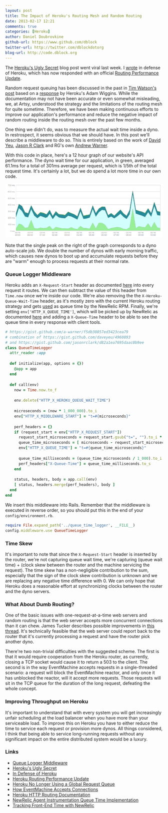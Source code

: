 ```yaml
---
layout: post
title: The Impact of Heroku's Routing Mesh and Random Routing
date: 2013-02-17 12:21
comments: true
categories: [Heroku]
author: Daniel Doubrovkine
github-url: https://www.github.com/dblock
twitter-url: http://twitter.com/dblockdotorg
blog-url: http://code.dblock.org
---
```


The [Heroku's Ugly Secret](http://rapgenius.com/James-somers-herokus-ugly-secret-lyrics) blog post went viral last week. I [wrote](http://code.dblock.org/in-defense-of-heroku) in defense of Heroku, which has now responded with an official [Routing Performance Update](https://blog.heroku.com/archives/2013/2/16/routing_performance_update/). 

Random request queuing has been discussed in the past in [Tim Watson's post](http://tiwatson.com/blog/2011-2-17-heroku-no-longer-using-a-global-request-queue) based on a [response](https://groups.google.com/forum/?fromgroups=#!msg/heroku/8eOosLC5nrw/Xy2j7GapebIJ) by Heroku's Adam Wiggins. While the documentation may not have been accurate or even somewhat misleading, we, at Artsy, understood the strategy and the limitations of the routing mesh for quite sometime. Therefore, we have been making continuous efforts to improve our application's performance and reduce the negative impact of random routing inside the routing mesh over the past few months.

One thing we didn't do, was to measure the actual wait time inside a dyno. In restrospect, it seems obvious that we should have. In this post we'll describe a middleware to do so. This is entirely based on the work of [David Yeu](https://gist.github.com/daveyeu/4960893), [Jason R Clark](https://gist.github.com/jasonrclark/d82a1ea7695daac0b9ee) and RG's own [Andrew Warner](https://gist.github.com/a-warner/f5db30857ed3423cea79).

With this code in place, here's a 12 hour graph of our website's API performance. The dyno wait time for our application, in green, averaged 61.1ms for a total of 301ms average per request, which is 1/5th of the total request time. It's certainly a lot, but we do spend a lot more time in our own code.

<img src="/images/2013-02-17-impact-of-heroku-routing-mesh-and-random-routing/newrelic-12-hours.png">

Note that the single peak on the right of the graph corresponds to a dyno auto-scale job. We double the number of dynos with early morning traffic, which causes new dynos to boot up and accumulate requests before they are "warm" enough to process requests at their normal rate.

<!-- more -->

### Queue Logger Middleware

Heroku adds an `X-Request-Start` header as documented [here](https://devcenter.heroku.com/articles/http-routing) into every request it routes. We can then subtract the value of this header from `Time.now` once we're inside our code. We're also removing the the `X-Heroku-Queue-Wait-Time` header, as it's mostly zero with the current Heroku routing strategy and gets [used](https://github.com/newrelic/rpm/blame/master/lib/new_relic/agent/instrumentation/queue_time.rb#L90) as queue time by the NewRelic RPM. Finally, we're setting `env['HTTP_X_QUEUE_TIME']`, which will be picked up by NewRelic as documented [here](https://newrelic.com/docs/features/tracking-front-end-time) and adding a `X-Queue-Time` header to be able to see the queue time in every response with client tools.

```ruby config/queue_time_logger.rb
# https://gist.github.com/a-warner/f5db30857ed3423cea79
# combination of https://gist.github.com/daveyeu/4960893
# and https://gist.github.com/jasonrclark/d82a1ea7695daac0b9ee
class QueueTimeLogger
  attr_reader :app

  def initialize(app, options = {})
    @app = app
  end

  def call(env)
    now = Time.now.to_f

    env.delete("HTTP_X_HEROKU_QUEUE_WAIT_TIME")

    microseconds = (now * 1_000_000).to_i
    env["HTTP_X_MIDDLEWARE_START"] = "t=#{microseconds}"

    perf_headers = {}
    if (request_start = env["HTTP_X_REQUEST_START"])
      request_start_microseconds = request_start.gsub("t=", "").to_i * 1_000
      queue_time_microseconds = [ microseconds - request_start_microseconds, 0 ].max
      env["HTTP_X_QUEUE_TIME"] = "t=#{queue_time_microseconds}"

      queue_time_milliseconds = (queue_time_microseconds / 1_000).to_i
      perf_headers["X-Queue-Time"] = queue_time_milliseconds.to_s
    end

    status, headers, body = app.call(env)
    [ status, headers.merge(perf_headers), body ]
  end
end
```

We insert this middleware into Rails. Remember that the middleware is executed in reverse order, so you should put this in the end of your `config/environment.rb`.

```ruby config/environment.rb
require File.expand_path('../queue_time_logger', __FILE__)
config.middleware.use QueueTimeLogger
```

### Time Skew

It's important to note that since the `X-Request-Start` header is inserted by the router, we're not capturing queue wait time, we're capturing (queue wait time) + (clock skew between the router and the machine servicing the request). The time skew has a non-negligible contribution to the sum, especially that the sign of the clock skew contribution is unknown and we are replacing any negative time difference with 0. We can only hope that Heroku does a reasonable effort at synchronizing clocks between the router and the dyno servers.

### What About Dumb Routing?

One of the basic issues with one-request-at-a-time web servers and random routing is that the web server accepts more concurrent connections than it can chew. James Tucker describes possible improvements in [this thread](https://groups.google.com/d/msg/thin-ruby/7p5BHt5j7M4/KtubwDr0wakJ). It's technically feasible that the web server could report back to the router that it's currently processing a request and have the router pick another dyno. 

There're two non-trivial difficulties with the suggested scheme. The first is that it would require cooperation from the Heroku router, as currently, closing a TCP socket would cause it to return a 503 to the client. The second is in the way EventMachine accepts requests in a single-threaded scenario: a request will block the EventMachine reactor, and only once it has unblocked the reactor, will it accept more requests. Those requests will sit in the TCP queue for the duration of the long request, defeating the whole concept.

### Improving Throughput on Heroku

It's important to understand that with every system you will get increasingly unfair scheduling at the load balancer when you have more than your serviceable load. To improve this on Heroku you have to either reduce the time to service each request or provision more dynos. All things considered, I think that being able to service long-running requests without any significant impact on the entire distributed system would be a luxury.

### Links

* [Queue Logger Middleware](https://gist.github.com/a-warner/f5db30857ed3423cea79)
* [Heroku's Ugly Secret](http://rapgenius.com/James-somers-herokus-ugly-secret-lyrics)
* [In Defense of Heroku](http://code.dblock.org/in-defense-of-heroku)
* [Heroku Routing Performance Update](https://blog.heroku.com/archives/2013/2/16/routing_performance_update)
* [Heroku No Longer Using a Global Request Queue](http://tiwatson.com/blog/2011-2-17-heroku-no-longer-using-a-global-request-queue)
* [How EventMachine Accepts Connections](https://groups.google.com/d/msg/thin-ruby/7p5BHt5j7M4/KtubwDr0wakJ)
* [Heroku HTTP Routing Documentation](https://devcenter.heroku.com/articles/http-routing)
* [NewRelic Agent Instrumentation Queue Time Implementation](https://github.com/newrelic/rpm/blame/master/lib/new_relic/agent/instrumentation/queue_time.rb#L90)
* [Tracking Front-End Time with NewRelic](https://newrelic.com/docs/features/tracking-front-end-time)
